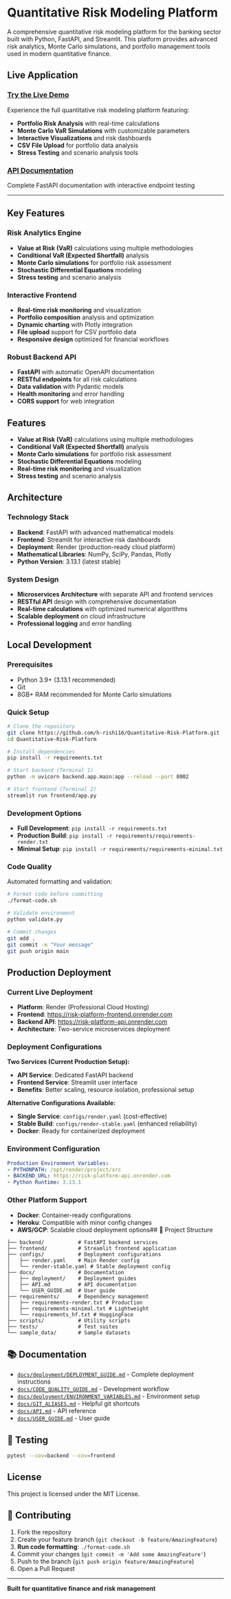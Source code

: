 # Quantitative Risk Modeling Platform

A comprehensive quantitative risk modeling platform for the banking sector built with Python, FastAPI, and Streamlit. This platform provides advanced risk analytics, Monte Carlo simulations, and portfolio management tools used in modern quantitative finance.

## **Live Application**

### **[Try the Live Demo](https://risk-platform-frontend.onrender.com)**

Experience the full quantitative risk modeling platform featuring:
- **Portfolio Risk Analysis** with real-time calculations
- **Monte Carlo VaR Simulations** with customizable parameters  
- **Interactive Visualizations** and risk dashboards
- **CSV File Upload** for portfolio data analysis
- **Stress Testing** and scenario analysis tools

### **[API Documentation](https://risk-platform-api.onrender.com/docs)**
Complete FastAPI documentation with interactive endpoint testing

---

## **Key Features**

### **Risk Analytics Engine**
- **Value at Risk (VaR)** calculations using multiple methodologies
- **Conditional VaR (Expected Shortfall)** analysis  
- **Monte Carlo simulations** for portfolio risk assessment
- **Stochastic Differential Equations** modeling
- **Stress testing** and scenario analysis

### **Interactive Frontend**
- **Real-time risk monitoring** and visualization
- **Portfolio composition** analysis and optimization
- **Dynamic charting** with Plotly integration
- **File upload** support for CSV portfolio data
- **Responsive design** optimized for financial workflows

### **Robust Backend API**
- **FastAPI** with automatic OpenAPI documentation
- **RESTful endpoints** for all risk calculations
- **Data validation** with Pydantic models
- **Health monitoring** and error handling
- **CORS support** for web integration

## Features

- **Value at Risk (VaR)** calculations using multiple methodologies
- **Conditional VaR (Expected Shortfall)** analysis
- **Monte Carlo simulations** for portfolio risk assessment
- **Stochastic Differential Equations** modeling
- **Real-time risk monitoring** and visualization
- **Stress testing** and scenario analysis

## **Architecture**

### **Technology Stack**
- **Backend**: FastAPI with advanced mathematical models
- **Frontend**: Streamlit for interactive risk dashboards  
- **Deployment**: Render (production-ready cloud platform)
- **Mathematical Libraries**: NumPy, SciPy, Pandas, Plotly
- **Python Version**: 3.13.1 (latest stable)

### **System Design**
- **Microservices Architecture** with separate API and frontend services
- **RESTful API** design with comprehensive documentation
- **Real-time calculations** with optimized numerical algorithms
- **Scalable deployment** on cloud infrastructure
- **Professional logging** and error handling

## **Local Development**

### **Prerequisites**
- Python 3.9+ (3.13.1 recommended)
- Git
- 8GB+ RAM recommended for Monte Carlo simulations

### **Quick Setup**
```bash
# Clone the repository
git clone https://github.com/h-rishi16/Quantitative-Risk-Platform.git
cd Quantitative-Risk-Platform

# Install dependencies
pip install -r requirements.txt

# Start backend (Terminal 1)
python -m uvicorn backend.app.main:app --reload --port 8002

# Start frontend (Terminal 2)  
streamlit run frontend/app.py
```

### **Development Options**
- **Full Development**: `pip install -r requirements.txt`
- **Production Build**: `pip install -r requirements/requirements-render.txt`
- **Minimal Setup**: `pip install -r requirements/requirements-minimal.txt`

### **Code Quality**
Automated formatting and validation:
```bash
# Format code before committing
./format-code.sh

# Validate environment
python validate.py

# Commit changes
git add .
git commit -m "Your message"
git push origin main
```

## **Production Deployment**

### **Current Live Deployment**
- **Platform**: Render (Professional Cloud Hosting)
- **Frontend**: https://risk-platform-frontend.onrender.com
- **Backend API**: https://risk-platform-api.onrender.com
- **Architecture**: Two-service microservices deployment

### **Deployment Configurations**

**Two Services (Current Production Setup):**
- **API Service**: Dedicated FastAPI backend
- **Frontend Service**: Streamlit user interface
- **Benefits**: Better scaling, resource isolation, professional setup

**Alternative Configurations Available:**
- **Single Service**: `configs/render.yaml` (cost-effective)
- **Stable Build**: `configs/render-stable.yaml` (enhanced reliability)
- **Docker**: Ready for containerized deployment

### **Environment Configuration**
```yaml
Production Environment Variables:
- PYTHONPATH: /opt/render/project/src
- BACKEND_URL: https://risk-platform-api.onrender.com
- Python Runtime: 3.13.1
```

### **Other Platform Support**
- **Docker**: Container-ready configurations
- **Heroku**: Compatible with minor config changes
- **AWS/GCP**: Scalable cloud deployment options## 📁 Project Structure
```
├── backend/           # FastAPI backend services
├── frontend/          # Streamlit frontend application  
├── configs/           # Deployment configurations
│   ├── render.yaml    # Main Render config
│   └── render-stable.yaml # Stable deployment config
├── docs/              # Documentation
│   ├── deployment/    # Deployment guides
│   ├── API.md         # API documentation
│   └── USER_GUIDE.md  # User guide
├── requirements/      # Dependency management
│   ├── requirements-render.txt # Production
│   ├── requirements-minimal.txt # Lightweight
│   └── requirements_hf.txt # HuggingFace
├── scripts/           # Utility scripts
├── tests/             # Test suites
└── sample_data/       # Sample datasets
```

## 📚 Documentation

- [`docs/deployment/DEPLOYMENT_GUIDE.md`](docs/deployment/DEPLOYMENT_GUIDE.md) - Complete deployment instructions
- [`docs/CODE_QUALITY_GUIDE.md`](docs/CODE_QUALITY_GUIDE.md) - Development workflow
- [`docs/deployment/ENVIRONMENT_VARIABLES.md`](docs/deployment/ENVIRONMENT_VARIABLES.md) - Environment setup
- [`docs/GIT_ALIASES.md`](docs/GIT_ALIASES.md) - Helpful git shortcuts
- [`docs/API.md`](docs/API.md) - API reference
- [`docs/USER_GUIDE.md`](docs/USER_GUIDE.md) - User guide

## 🧪 Testing

```bash
pytest --cov=backend --cov=frontend
```

## License

This project is licensed under the MIT License.

## 🤝 Contributing

1. Fork the repository
2. Create your feature branch (`git checkout -b feature/AmazingFeature`)
3. **Run code formatting**: `./format-code.sh`
4. Commit your changes (`git commit -m 'Add some AmazingFeature'`)
5. Push to the branch (`git push origin feature/AmazingFeature`)
6. Open a Pull Request

---

**Built for quantitative finance and risk management**